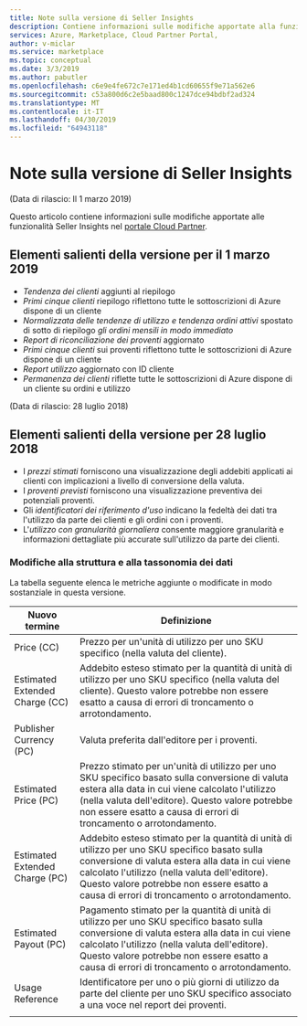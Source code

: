 ```yaml
---
title: Note sulla versione di Seller Insights
description: Contiene informazioni sulle modifiche apportate alla funzione Seller Insights.
services: Azure, Marketplace, Cloud Partner Portal,
author: v-miclar
ms.service: marketplace
ms.topic: conceptual
ms.date: 3/3/2019
ms.author: pabutler
ms.openlocfilehash: c6e9e4fe672c7e171ed4b1cd60655f9e71a562e6
ms.sourcegitcommit: c53a800d6c2e5baad800c1247dce94bdbf2ad324
ms.translationtype: MT
ms.contentlocale: it-IT
ms.lasthandoff: 04/30/2019
ms.locfileid: "64943118"
---
```

# <a name="seller-insights-release-notes"></a>Note sulla versione di Seller Insights 

(Data di rilascio: Il 1 marzo 2019)

Questo articolo contiene informazioni sulle modifiche apportate alle funzionalità Seller Insights nel [portale Cloud Partner](https://cloudpartner.azure.com/#insights).

## <a name="release-highlights-for-march-1-2019"></a>Elementi salienti della versione per il 1 marzo 2019

* *Tendenza dei clienti* aggiunti al riepilogo
* *Primi cinque clienti* riepilogo riflettono tutte le sottoscrizioni di Azure dispone di un cliente
* *Normalizzata delle tendenze di utilizzo e tendenza ordini attivi* spostato di sotto di riepilogo *gli ordini mensili in modo immediato*
* *Report di riconciliazione dei proventi* aggiornato
* *Primi cinque clienti* sui proventi riflettono tutte le sottoscrizioni di Azure dispone di un cliente
* *Report utilizzo* aggiornato con ID cliente
* *Permanenza dei clienti* riflette tutte le sottoscrizioni di Azure dispone di un cliente su ordini e utilizzo


(Data di rilascio: 28 luglio 2018)

## <a name="release-highlights-for-july-28-2018"></a>Elementi salienti della versione per 28 luglio 2018


-   I *prezzi stimati* forniscono una visualizzazione degli addebiti applicati ai clienti con implicazioni a livello di conversione della valuta.
-   I *proventi previsti* forniscono una visualizzazione preventiva dei potenziali proventi.
-  Gli *identificatori dei riferimento d'uso* indicano la fedeltà dei dati tra l'utilizzo da parte dei clienti e gli ordini con i proventi.
-   L'*utilizzo con granularità giornaliera* consente maggiore granularità e informazioni dettagliate più accurate sull'utilizzo da parte dei clienti.


### <a name="changes-to-data-structure-and-taxonomy"></a>Modifiche alla struttura e alla tassonomia dei dati

La tabella seguente elenca le metriche aggiunte o modificate in modo sostanziale in questa versione. 

| **Nuovo termine**                   |    **Definizione**                                                             |
|--------------------------------|  ---------------------------------------------------------------------------- |
| Price (CC)                     | Prezzo per un'unità di utilizzo per uno SKU specifico (nella valuta del cliente).       |
| Estimated Extended Charge (CC) | Addebito esteso stimato per la quantità di unità di utilizzo per uno SKU specifico (nella valuta del cliente). Questo valore potrebbe non essere esatto a causa di errori di troncamento o arrotondamento.   |
| Publisher Currency (PC)        | Valuta preferita dall'editore per i proventi.                               |
| Estimated Price (PC)           | Prezzo stimato per un'unità di utilizzo per uno SKU specifico basato sulla conversione di valuta estera alla data in cui viene calcolato l'utilizzo (nella valuta dell'editore). Questo valore potrebbe non essere esatto a causa di errori di troncamento o arrotondamento.   |
| Estimated Extended Charge (PC) | Addebito esteso stimato per la quantità di unità di utilizzo per uno SKU specifico basato sulla conversione di valuta estera alla data in cui viene calcolato l'utilizzo (nella valuta dell'editore). Questo valore potrebbe non essere esatto a causa di errori di troncamento o arrotondamento. |
| Estimated Payout (PC)          | Pagamento stimato per la quantità di unità di utilizzo per uno SKU specifico basato sulla conversione di valuta estera alla data in cui viene calcolato l'utilizzo (nella valuta dell'editore). Questo valore potrebbe non essere esatto a causa di errori di troncamento o arrotondamento.   |
| Usage Reference                | Identificatore per uno o più giorni di utilizzo da parte del cliente per uno SKU specifico associato a una voce nel report dei proventi. |
|  |  |

